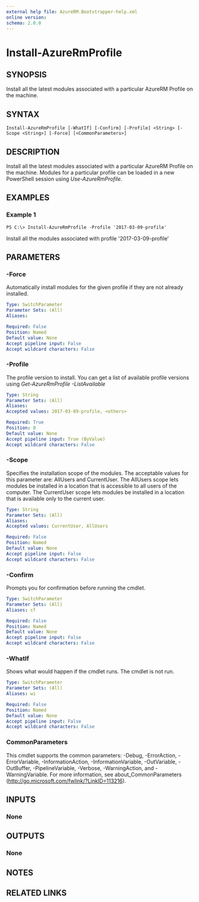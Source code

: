 ```yaml
---
external help file: AzureRM.Bootstrapper-help.xml
online version: 
schema: 2.0.0
---
```


# Install-AzureRmProfile

## SYNOPSIS
Install all the latest modules associated with a particular AzureRM Profile on the machine.

## SYNTAX

```
Install-AzureRmProfile [-WhatIf] [-Confirm] [-Profile] <String> [-Scope <String>] [-Force] [<CommonParameters>]
```

## DESCRIPTION
Install all the latest modules associated with a particular AzureRM Profile on the machine.  Modules for a particular profile can be loaded in a new PowerShell session using *Use-AzureRmProfile*.

## EXAMPLES

### Example 1
```
PS C:\> Install-AzureRmProfile -Profile '2017-03-09-profile'
```

Install all the modules associated with profile '2017-03-09-profile'

## PARAMETERS

### -Force
Automatically install modules for the given profile if they are not already installed.

```yaml
Type: SwitchParameter
Parameter Sets: (All)
Aliases: 

Required: False
Position: Named
Default value: None
Accept pipeline input: False
Accept wildcard characters: False
```

### -Profile
The profile version to install.  You can get a list of available profile versions using *Get-AzureRmProfile -ListAvailable*

```yaml
Type: String
Parameter Sets: (All)
Aliases: 
Accepted values: 2017-03-09-profile, <others>

Required: True
Position: 0
Default value: None
Accept pipeline input: True (ByValue)
Accept wildcard characters: False
```

### -Scope
Specifies the installation scope of the modules. The acceptable values for this parameter are: AllUsers and CurrentUser.
The AllUsers scope lets modules be installed in a location that is accessible to all users of the computer.
The CurrentUser scope lets modules be installed in a location that is available only to the current user.

```yaml
Type: String
Parameter Sets: (All)
Aliases: 
Accepted values: CurrentUser, AllUsers

Required: False
Position: Named
Default value: None
Accept pipeline input: False
Accept wildcard characters: False
```

### -Confirm
Prompts you for confirmation before running the cmdlet.

```yaml
Type: SwitchParameter
Parameter Sets: (All)
Aliases: cf

Required: False
Position: Named
Default value: None
Accept pipeline input: False
Accept wildcard characters: False
```

### -WhatIf
Shows what would happen if the cmdlet runs. The cmdlet is not run.

```yaml
Type: SwitchParameter
Parameter Sets: (All)
Aliases: wi

Required: False
Position: Named
Default value: None
Accept pipeline input: False
Accept wildcard characters: False
```

### CommonParameters
This cmdlet supports the common parameters: -Debug, -ErrorAction, -ErrorVariable, -InformationAction, -InformationVariable, -OutVariable, -OutBuffer, -PipelineVariable, -Verbose, -WarningAction, and -WarningVariable. For more information, see about_CommonParameters (http://go.microsoft.com/fwlink/?LinkID=113216).

## INPUTS

### None

## OUTPUTS

### None

## NOTES

## RELATED LINKS

